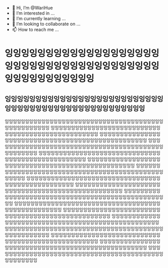 - 👋 Hi, I’m @WariHue
- 👀 I’m interested in ...
- 🌱 I’m currently learning ...
- 💞️ I’m looking to collaborate on ...
- 📫 How to reach me ...

<!---
WariHue/WariHue is a ✨ special ✨ repository because its `README.md` (this file) appears on your GitHub profile.
You can click the Preview link to take a look at your changes.
--->

잉잉잉잉잉잉잉잉잉잉잉잉잉잉잉잉잉잉잉잉잉잉잉잉잉잉잉잉잉잉잉잉잉잉잉잉잉잉잉잉잉잉잉잉잉잉잉잉잉
===========================================================================================
잉잉잉잉잉잉잉잉잉잉잉잉잉잉잉잉잉잉잉잉잉잉잉잉잉잉잉잉잉잉잉잉잉잉잉잉잉잉잉잉잉잉잉잉잉잉잉잉잉
--------------------------------------------------------------------------------------------


잉잉잉잉잉잉잉잉잉잉잉잉잉잉잉잉잉잉잉잉잉잉잉잉잉잉잉잉잉잉잉잉잉잉잉잉잉잉잉잉잉잉잉잉잉잉잉잉잉잉
잉잉잉잉잉잉잉잉잉잉잉잉잉잉잉잉잉잉잉잉잉잉잉잉잉잉잉잉잉잉잉잉잉잉잉잉잉잉잉잉잉잉잉잉잉잉잉잉잉잉
잉잉잉잉잉잉잉잉잉잉잉잉잉잉잉잉잉잉잉잉잉잉잉잉잉잉잉잉잉잉잉잉잉잉잉잉잉잉잉잉잉잉잉잉잉잉잉잉잉잉
잉잉잉잉잉잉잉잉잉잉잉잉잉잉잉잉잉잉잉잉잉잉잉잉잉잉잉잉잉잉잉잉잉잉잉잉잉잉잉잉잉잉잉잉잉잉잉잉잉잉
잉잉잉잉잉잉잉잉잉잉잉잉잉잉잉잉잉잉잉잉잉잉잉잉잉잉잉잉잉잉잉잉잉잉잉잉잉잉잉잉잉잉잉잉잉잉잉잉잉잉
잉잉잉잉잉잉잉잉잉잉잉잉잉잉잉잉잉잉잉잉잉잉잉잉잉잉잉잉잉잉잉잉잉잉잉잉잉잉잉잉잉잉잉잉잉잉잉잉잉잉
잉잉잉잉잉잉잉잉잉잉잉잉잉잉잉잉잉잉잉잉잉잉잉잉잉잉잉잉잉잉잉잉잉잉잉잉잉잉잉잉잉잉잉잉잉잉잉잉잉잉
잉잉잉잉잉잉잉잉잉잉잉잉잉잉잉잉잉잉잉잉잉잉잉잉잉잉잉잉잉잉잉잉잉잉잉잉잉잉잉잉잉잉잉잉잉잉잉잉잉잉
잉잉잉잉잉잉잉잉잉잉잉잉잉잉잉잉잉잉잉잉잉잉잉잉잉잉잉잉잉잉잉잉잉잉잉잉잉잉잉잉잉잉잉잉잉잉잉잉잉잉
잉잉잉잉잉잉잉잉잉잉잉잉잉잉잉잉잉잉잉잉잉잉잉잉잉잉잉잉잉잉잉잉잉잉잉잉잉잉잉잉잉잉잉잉잉잉잉잉잉잉
잉잉잉잉잉잉잉잉잉잉잉잉잉잉잉잉잉잉잉잉잉잉잉잉잉잉잉잉잉잉잉잉잉잉잉잉잉잉잉잉잉잉잉잉잉잉잉잉잉잉
잉잉잉잉잉잉잉잉잉잉잉잉잉잉잉잉잉잉잉잉잉잉잉잉잉잉잉잉잉잉잉잉잉잉잉잉잉잉잉잉잉잉잉잉잉잉잉잉잉잉
잉잉잉잉잉잉잉잉잉잉잉잉잉잉잉잉잉잉잉잉잉잉잉잉잉잉잉잉잉잉잉잉잉잉잉잉잉잉잉잉잉잉잉잉잉잉잉잉잉잉
잉잉잉잉잉잉잉잉잉잉잉잉잉잉잉잉잉잉잉잉잉잉잉잉잉잉잉잉잉잉잉잉잉잉잉잉잉잉잉잉잉잉잉잉잉잉잉잉잉잉
잉잉잉잉잉잉잉잉잉잉잉잉잉잉잉잉잉잉잉잉잉잉잉잉잉잉잉잉잉잉잉잉잉잉잉잉잉잉잉잉잉잉잉잉잉잉잉잉잉잉
잉잉잉잉잉잉잉잉잉잉잉잉잉잉잉잉잉잉잉잉잉잉잉잉잉잉잉잉잉잉잉잉잉잉잉잉잉잉잉잉잉잉잉잉잉잉잉잉잉잉
잉잉잉잉잉잉잉잉잉잉잉잉잉잉잉잉잉잉잉잉잉잉잉잉잉잉잉잉잉잉잉잉잉잉잉잉잉잉잉잉잉잉잉잉잉잉잉잉잉잉
